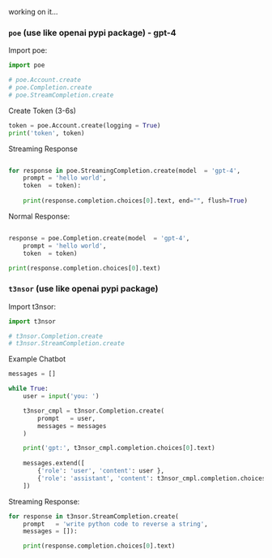 working on it...

### `poe` (use like openai pypi package) - gpt-4

Import poe:

```python
import poe

# poe.Account.create
# poe.Completion.create
# poe.StreamCompletion.create
```

Create Token (3-6s)
```python
token = poe.Account.create(logging = True)
print('token', token)
```

Streaming Response
```python

for response in poe.StreamingCompletion.create(model  = 'gpt-4',
    prompt = 'hello world',
    token  = token):
    
    print(response.completion.choices[0].text, end="", flush=True)
```

Normal Response:
```python

response = poe.Completion.create(model  = 'gpt-4',
    prompt = 'hello world',
    token  = token)

print(response.completion.choices[0].text)    
```     






### `t3nsor` (use like openai pypi package)   

Import t3nsor:

```python
import t3nsor

# t3nsor.Completion.create
# t3nsor.StreamCompletion.create
```

Example Chatbot
```python
messages = []

while True:
    user = input('you: ')

    t3nsor_cmpl = t3nsor.Completion.create(
        prompt   = user,
        messages = messages
    )

    print('gpt:', t3nsor_cmpl.completion.choices[0].text)
    
    messages.extend([
        {'role': 'user', 'content': user }, 
        {'role': 'assistant', 'content': t3nsor_cmpl.completion.choices[0].text}
    ])
```

Streaming Response:

```python
for response in t3nsor.StreamCompletion.create(
    prompt   = 'write python code to reverse a string',
    messages = []):

    print(response.completion.choices[0].text)
```